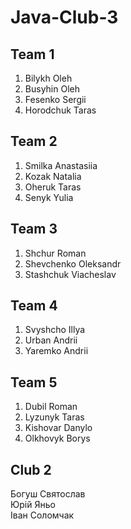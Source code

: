 # Java-Club-3

## Team 1
1. Bilykh Oleh  
2. Busyhin Oleh  
3. Fesenko Sergii  
4. Horodchuk Taras  

## Team 2
1. Smilka Anastasiia  
2. Kozak Natalia  
3. Oheruk Taras
4. Senyk Yulia

## Team 3
1. Shchur Roman  
2. Shevchenko Oleksandr  
3. Stashchuk Viacheslav  

## Team 4
1. Svyshcho Illya  
2. Urban Andrii  
3. Yaremko Andrii  

## Team 5
1. Dubil Roman  
2. Lyzunyk Taras  
3. Kishovar Danylo  
4. Olkhovyk Borys  

## Club 2  
Богуш Святослав  
Юрій Яньо  
Іван Соломчак  
